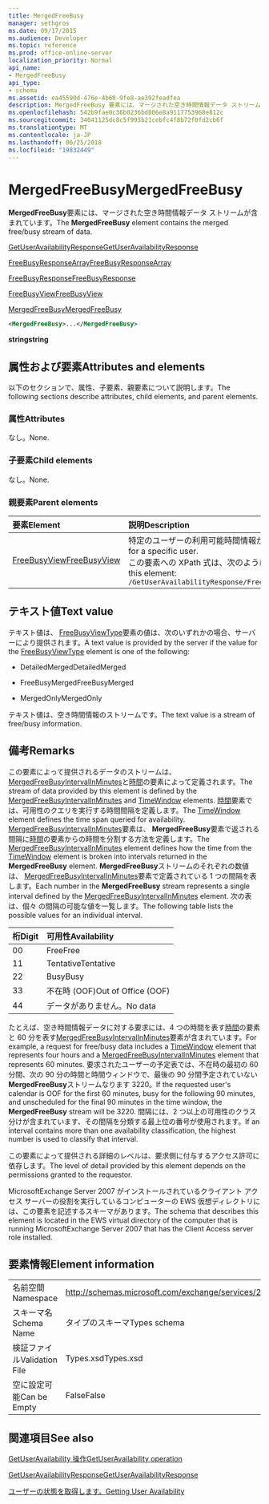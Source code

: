 ```yaml
---
title: MergedFreeBusy
manager: sethgros
ms.date: 09/17/2015
ms.audience: Developer
ms.topic: reference
ms.prod: office-online-server
localization_priority: Normal
api_name:
- MergedFreeBusy
api_type:
- schema
ms.assetid: ea45590d-476e-4b68-9fe8-ae392feadfea
description: MergedFreeBusy 要素には、マージされた空き時間情報データ ストリームが含まれています。
ms.openlocfilehash: 542b9fae0c36b0236bd806e8a9117753968e812c
ms.sourcegitcommit: 34041125dc8c5f993b21cebfc4f8b72f0fd2cb6f
ms.translationtype: MT
ms.contentlocale: ja-JP
ms.lasthandoff: 06/25/2018
ms.locfileid: "19832449"
---
```

# <a name="mergedfreebusy"></a><span data-ttu-id="f5dd7-103">MergedFreeBusy</span><span class="sxs-lookup"><span data-stu-id="f5dd7-103">MergedFreeBusy</span></span>

<span data-ttu-id="f5dd7-104">**MergedFreeBusy**要素には、マージされた空き時間情報データ ストリームが含まれています。</span><span class="sxs-lookup"><span data-stu-id="f5dd7-104">The **MergedFreeBusy** element contains the merged free/busy stream of data.</span></span> 
  
[<span data-ttu-id="f5dd7-105">GetUserAvailabilityResponse</span><span class="sxs-lookup"><span data-stu-id="f5dd7-105">GetUserAvailabilityResponse</span></span>](getuseravailabilityresponse.md)
  
[<span data-ttu-id="f5dd7-106">FreeBusyResponseArray</span><span class="sxs-lookup"><span data-stu-id="f5dd7-106">FreeBusyResponseArray</span></span>](freebusyresponsearray.md)
  
[<span data-ttu-id="f5dd7-107">FreeBusyResponse</span><span class="sxs-lookup"><span data-stu-id="f5dd7-107">FreeBusyResponse</span></span>](freebusyresponse.md)
  
[<span data-ttu-id="f5dd7-108">FreeBusyView</span><span class="sxs-lookup"><span data-stu-id="f5dd7-108">FreeBusyView</span></span>](freebusyview.md)
  
[<span data-ttu-id="f5dd7-109">MergedFreeBusy</span><span class="sxs-lookup"><span data-stu-id="f5dd7-109">MergedFreeBusy</span></span>](mergedfreebusy.md)
  
```xml
<MergedFreeBusy>...</MergedFreeBusy>
```

 <span data-ttu-id="f5dd7-110">**string**</span><span class="sxs-lookup"><span data-stu-id="f5dd7-110">**string**</span></span>
## <a name="attributes-and-elements"></a><span data-ttu-id="f5dd7-111">属性および要素</span><span class="sxs-lookup"><span data-stu-id="f5dd7-111">Attributes and elements</span></span>

<span data-ttu-id="f5dd7-112">以下のセクションで、属性、子要素、親要素について説明します。</span><span class="sxs-lookup"><span data-stu-id="f5dd7-112">The following sections describe attributes, child elements, and parent elements.</span></span>
  
### <a name="attributes"></a><span data-ttu-id="f5dd7-113">属性</span><span class="sxs-lookup"><span data-stu-id="f5dd7-113">Attributes</span></span>

<span data-ttu-id="f5dd7-114">なし。</span><span class="sxs-lookup"><span data-stu-id="f5dd7-114">None.</span></span>
  
### <a name="child-elements"></a><span data-ttu-id="f5dd7-115">子要素</span><span class="sxs-lookup"><span data-stu-id="f5dd7-115">Child elements</span></span>

<span data-ttu-id="f5dd7-116">なし。</span><span class="sxs-lookup"><span data-stu-id="f5dd7-116">None.</span></span>
  
### <a name="parent-elements"></a><span data-ttu-id="f5dd7-117">親要素</span><span class="sxs-lookup"><span data-stu-id="f5dd7-117">Parent elements</span></span>

|<span data-ttu-id="f5dd7-118">**要素**</span><span class="sxs-lookup"><span data-stu-id="f5dd7-118">**Element**</span></span>|<span data-ttu-id="f5dd7-119">**説明**</span><span class="sxs-lookup"><span data-stu-id="f5dd7-119">**Description**</span></span>|
|:-----|:-----|
|[<span data-ttu-id="f5dd7-120">FreeBusyView</span><span class="sxs-lookup"><span data-stu-id="f5dd7-120">FreeBusyView</span></span>](freebusyview.md) <br/> |<span data-ttu-id="f5dd7-121">特定のユーザーの利用可能時間情報が含まれています。</span><span class="sxs-lookup"><span data-stu-id="f5dd7-121">Contains availability information for a specific user.</span></span>  <br/> <span data-ttu-id="f5dd7-122">この要素への XPath 式は、次のようにします。</span><span class="sxs-lookup"><span data-stu-id="f5dd7-122">The following is the XPath expression to this element:</span></span>  <br/>  `/GetUserAvailabilityResponse/FreeBusyResponseArray/FreeBusyResponse/FreeBusyView` <br/> |
   
## <a name="text-value"></a><span data-ttu-id="f5dd7-123">テキスト値</span><span class="sxs-lookup"><span data-stu-id="f5dd7-123">Text value</span></span>

<span data-ttu-id="f5dd7-124">テキスト値は、 [FreeBusyViewType](freebusyviewtype.md)要素の値は、次のいずれかの場合、サーバーにより提供されます。</span><span class="sxs-lookup"><span data-stu-id="f5dd7-124">A text value is provided by the server if the value for the [FreeBusyViewType](freebusyviewtype.md) element is one of the following:</span></span> 
  
- <span data-ttu-id="f5dd7-125">DetailedMerged</span><span class="sxs-lookup"><span data-stu-id="f5dd7-125">DetailedMerged</span></span>
    
- <span data-ttu-id="f5dd7-126">FreeBusyMerged</span><span class="sxs-lookup"><span data-stu-id="f5dd7-126">FreeBusyMerged</span></span>
    
- <span data-ttu-id="f5dd7-127">MergedOnly</span><span class="sxs-lookup"><span data-stu-id="f5dd7-127">MergedOnly</span></span>
    
<span data-ttu-id="f5dd7-128">テキスト値は、空き時間情報のストリームです。</span><span class="sxs-lookup"><span data-stu-id="f5dd7-128">The text value is a stream of free/busy information.</span></span> 
  
## <a name="remarks"></a><span data-ttu-id="f5dd7-129">備考</span><span class="sxs-lookup"><span data-stu-id="f5dd7-129">Remarks</span></span>

<span data-ttu-id="f5dd7-130">この要素によって提供されるデータのストリームは、 [MergedFreeBusyIntervalInMinutes](mergedfreebusyintervalinminutes.md)と[時間](timewindow.md)の要素によって定義されます。</span><span class="sxs-lookup"><span data-stu-id="f5dd7-130">The stream of data provided by this element is defined by the [MergedFreeBusyIntervalInMinutes](mergedfreebusyintervalinminutes.md) and [TimeWindow](timewindow.md) elements.</span></span> <span data-ttu-id="f5dd7-131">[時間](timewindow.md)要素では、可用性のクエリを実行する時間間隔を定義します。</span><span class="sxs-lookup"><span data-stu-id="f5dd7-131">The [TimeWindow](timewindow.md) element defines the time span queried for availability.</span></span> <span data-ttu-id="f5dd7-132">[MergedFreeBusyIntervalInMinutes](mergedfreebusyintervalinminutes.md)要素は、 **MergedFreeBusy**要素で返される間隔に[時間](timewindow.md)の要素からの時間を分割する方法を定義します。</span><span class="sxs-lookup"><span data-stu-id="f5dd7-132">The [MergedFreeBusyIntervalInMinutes](mergedfreebusyintervalinminutes.md) element defines how the time from the [TimeWindow](timewindow.md) element is broken into intervals returned in the **MergedFreeBusy** element.</span></span> <span data-ttu-id="f5dd7-133">**MergedFreeBusy**ストリームのそれぞれの数値は、 [MergedFreeBusyIntervalInMinutes](mergedfreebusyintervalinminutes.md)要素で定義されている 1 つの間隔を表します。</span><span class="sxs-lookup"><span data-stu-id="f5dd7-133">Each number in the **MergedFreeBusy** stream represents a single interval defined by the [MergedFreeBusyIntervalInMinutes](mergedfreebusyintervalinminutes.md) element.</span></span> <span data-ttu-id="f5dd7-134">次の表は、個々 の間隔の可能な値を一覧します。</span><span class="sxs-lookup"><span data-stu-id="f5dd7-134">The following table lists the possible values for an individual interval.</span></span> 
  
|<span data-ttu-id="f5dd7-135">**桁**</span><span class="sxs-lookup"><span data-stu-id="f5dd7-135">**Digit**</span></span>|<span data-ttu-id="f5dd7-136">**可用性**</span><span class="sxs-lookup"><span data-stu-id="f5dd7-136">**Availability**</span></span>|
|:-----|:-----|
|<span data-ttu-id="f5dd7-137">0</span><span class="sxs-lookup"><span data-stu-id="f5dd7-137">0</span></span>  <br/> |<span data-ttu-id="f5dd7-138">Free</span><span class="sxs-lookup"><span data-stu-id="f5dd7-138">Free</span></span>  <br/> |
|<span data-ttu-id="f5dd7-139">1</span><span class="sxs-lookup"><span data-stu-id="f5dd7-139">1</span></span>  <br/> |<span data-ttu-id="f5dd7-140">Tentative</span><span class="sxs-lookup"><span data-stu-id="f5dd7-140">Tentative</span></span>  <br/> |
|<span data-ttu-id="f5dd7-141">2</span><span class="sxs-lookup"><span data-stu-id="f5dd7-141">2</span></span>  <br/> |<span data-ttu-id="f5dd7-142">Busy</span><span class="sxs-lookup"><span data-stu-id="f5dd7-142">Busy</span></span>  <br/> |
|<span data-ttu-id="f5dd7-143">3</span><span class="sxs-lookup"><span data-stu-id="f5dd7-143">3</span></span>  <br/> |<span data-ttu-id="f5dd7-144">不在時 (OOF)</span><span class="sxs-lookup"><span data-stu-id="f5dd7-144">Out of Office (OOF)</span></span>  <br/> |
|<span data-ttu-id="f5dd7-145">4</span><span class="sxs-lookup"><span data-stu-id="f5dd7-145">4</span></span>  <br/> |<span data-ttu-id="f5dd7-146">データがありません。</span><span class="sxs-lookup"><span data-stu-id="f5dd7-146">No data</span></span>  <br/> |
   
<span data-ttu-id="f5dd7-147">たとえば、空き時間情報データに対する要求には、4 つの時間を表す[時間](timewindow.md)の要素と 60 分を表す[MergedFreeBusyIntervalInMinutes](mergedfreebusyintervalinminutes.md)要素が含まれています。</span><span class="sxs-lookup"><span data-stu-id="f5dd7-147">For example, a request for free/busy data includes a [TimeWindow](timewindow.md) element that represents four hours and a [MergedFreeBusyIntervalInMinutes](mergedfreebusyintervalinminutes.md) element that represents 60 minutes.</span></span> <span data-ttu-id="f5dd7-148">要求されたユーザーの予定表では、不在時の最初の 60 分間、次の 90 分の時間と時間ウィンドウで、最後の 90 分間予定されていない**MergedFreeBusy**ストリームなります 3220。</span><span class="sxs-lookup"><span data-stu-id="f5dd7-148">If the requested user's calendar is OOF for the first 60 minutes, busy for the following 90 minutes, and unscheduled for the final 90 minutes in the time window, the **MergedFreeBusy** stream will be 3220.</span></span> <span data-ttu-id="f5dd7-149">間隔には、2 つ以上の可用性のクラス分けが含まれています、その間隔を分類する最上位の番号が使用されます。</span><span class="sxs-lookup"><span data-stu-id="f5dd7-149">If an interval contains more than one availability classification, the highest number is used to classify that interval.</span></span> 
  
<span data-ttu-id="f5dd7-150">この要素によって提供される詳細のレベルは、要求側に付与するアクセス許可に依存します。</span><span class="sxs-lookup"><span data-stu-id="f5dd7-150">The level of detail provided by this element depends on the permissions granted to the requestor.</span></span>
  
<span data-ttu-id="f5dd7-151">MicrosoftExchange Server 2007 がインストールされているクライアント アクセス サーバーの役割を実行しているコンピューターの EWS 仮想ディレクトリには、この要素を記述するスキーマがあります。</span><span class="sxs-lookup"><span data-stu-id="f5dd7-151">The schema that describes this element is located in the EWS virtual directory of the computer that is running MicrosoftExchange Server 2007 that has the Client Access server role installed.</span></span>
  
## <a name="element-information"></a><span data-ttu-id="f5dd7-152">要素情報</span><span class="sxs-lookup"><span data-stu-id="f5dd7-152">Element information</span></span>

|||
|:-----|:-----|
|<span data-ttu-id="f5dd7-153">名前空間</span><span class="sxs-lookup"><span data-stu-id="f5dd7-153">Namespace</span></span>  <br/> |http://schemas.microsoft.com/exchange/services/2006/types  <br/> |
|<span data-ttu-id="f5dd7-154">スキーマ名</span><span class="sxs-lookup"><span data-stu-id="f5dd7-154">Schema Name</span></span>  <br/> |<span data-ttu-id="f5dd7-155">タイプのスキーマ</span><span class="sxs-lookup"><span data-stu-id="f5dd7-155">Types schema</span></span>  <br/> |
|<span data-ttu-id="f5dd7-156">検証ファイル</span><span class="sxs-lookup"><span data-stu-id="f5dd7-156">Validation File</span></span>  <br/> |<span data-ttu-id="f5dd7-157">Types.xsd</span><span class="sxs-lookup"><span data-stu-id="f5dd7-157">Types.xsd</span></span>  <br/> |
|<span data-ttu-id="f5dd7-158">空に設定可能</span><span class="sxs-lookup"><span data-stu-id="f5dd7-158">Can be Empty</span></span>  <br/> |<span data-ttu-id="f5dd7-159">False</span><span class="sxs-lookup"><span data-stu-id="f5dd7-159">False</span></span>  <br/> |
   
## <a name="see-also"></a><span data-ttu-id="f5dd7-160">関連項目</span><span class="sxs-lookup"><span data-stu-id="f5dd7-160">See also</span></span>



[<span data-ttu-id="f5dd7-161">GetUserAvailability 操作</span><span class="sxs-lookup"><span data-stu-id="f5dd7-161">GetUserAvailability operation</span></span>](getuseravailability-operation.md)
  
[<span data-ttu-id="f5dd7-162">GetUserAvailabilityResponse</span><span class="sxs-lookup"><span data-stu-id="f5dd7-162">GetUserAvailabilityResponse</span></span>](getuseravailabilityresponse.md)


[<span data-ttu-id="f5dd7-163">ユーザーの状態を取得します。</span><span class="sxs-lookup"><span data-stu-id="f5dd7-163">Getting User Availability</span></span>](http://msdn.microsoft.com/library/d4133fcb-9b0f-4e6b-aadf-a389da83516a%28Office.15%29.aspx)


